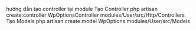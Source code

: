 hướng dẫn tạo controller tại module
Tạo Controller
php artisan create:controller WpOptionsController modules/User/src/Http/Controllers
Tạo Models
php artisan create:model WpOptions modules/User/src/Models
